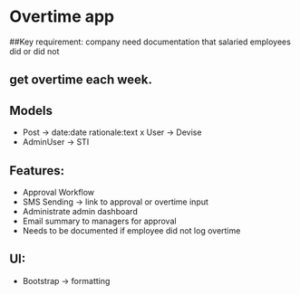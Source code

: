 # Overtime app

##Key requirement: company need documentation that salaried employees did or did not
## get overtime each week.

## Models
- Post -> date:date rationale:text
x User -> Devise
- AdminUser -> STI

## Features:
- Approval Workflow
- SMS Sending -> link to approval or overtime input
- Administrate admin dashboard
- Email summary to managers for approval
- Needs to be documented if employee did not log overtime

## UI:
- Bootstrap -> formatting
